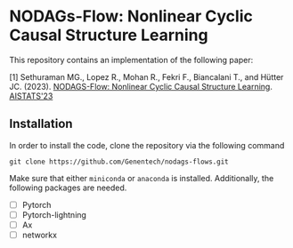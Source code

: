 # NODAGs-Flow: Nonlinear Cyclic Causal Structure Learning

This repository contains an implementation of the following paper:

[1] Sethuraman MG., Lopez R., Mohan R., Fekri F., Biancalani T., and Hütter JC. (2023). [NODAGS-Flow: Nonlinear Cyclic Causal Structure Learning](https://arxiv.org/abs/2301.01849). [AISTATS'23](https://virtual.aistats.org/Conferences/2023)

## Installation
In order to install the code, clone the repository via the following command

```
git clone https://github.com/Genentech/nodags-flows.git
```

 Make sure that either `miniconda` or `anaconda` is installed. Additionally, the following packages are needed. 

- [ ] Pytorch
- [ ] Pytorch-lightning
- [ ] Ax
- [ ] networkx 
